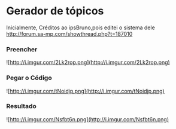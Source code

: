 # Gerador de tópicos

Inicialmente, Créditos ao ipsBruno,pois editei o sistema dele http://forum.sa-mp.com/showthread.php?t=187010

### Preencher
![http://i.imgur.com/2Lk2rop.png](http://i.imgur.com/2Lk2rop.png)

### Pegar o Código
![http://i.imgur.com/tNoidjp.png](http://i.imgur.com/tNoidjp.png)

### Resultado
![http://i.imgur.com/Nsfbt6n.png](http://i.imgur.com/Nsfbt6n.png)
